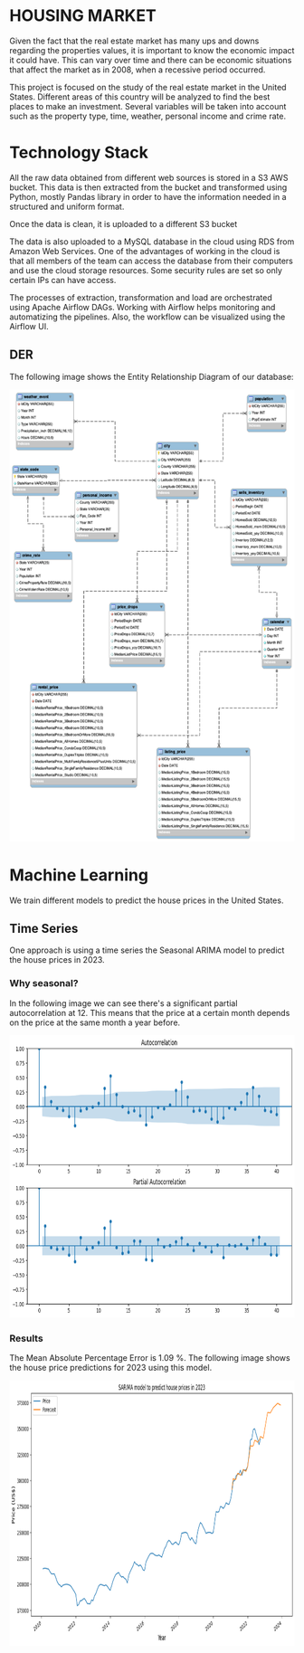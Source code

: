 # **HOUSING MARKET**

Given the fact that the real estate market has many ups and downs regarding the properties values, it is important to know the economic impact it could have. This can vary over time and there can be economic situations that affect the market as in 2008, when a recessive period occurred.

This project is focused on the study of the real estate market in the United States. 
Different areas of this country will be analyzed to find the best places to make an investment. Several variables will be taken into account such as the property type, time, weather, personal income and crime rate.


# Technology Stack

All the raw data obtained from different web sources is stored in a S3 AWS bucket.
This data is then extracted from the bucket and transformed using Python, mostly Pandas library in order to have the information needed in a structured and uniform format.

Once the data is clean, it is uploaded to a different S3 bucket

The data is also uploaded to a MySQL database in the cloud using RDS from Amazon Web Services. One of the advantages of working in the cloud is that all members of the team can access the database from their computers and use the cloud storage resources. Some security rules are set so only certain IPs can have access. 

The processes of extraction, transformation and load are orchestrated using Apache Airflow DAGs. Working with Airflow helps monitoring and automatizing the pipelines. Also, the workflow can be visualized using the Airflow UI.


## DER

The following image shows the Entity Relationship Diagram of our database:

<img src="_src/DER_housing_market.png"  height="800">


# Machine Learning

We train different models to predict the house prices in the United States.

## Time Series

One approach is using a time series the Seasonal ARIMA model to predict the house prices in 2023.

### Why seasonal?

In the following image we can see there's a significant partial autocorrelation at 12. This means that the price at a certain month depends on the price at the same month a year before.

<img src="_src/autocorrelation.png"  height="500">

### Results

The Mean Absolute Percentage Error is 1.09 %.
The following image shows the house price predictions for 2023 using this model.

<img src="_src/results_sarima.png"  height="470">